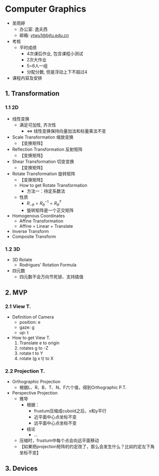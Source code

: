 # Computer Graphics

* 吴雨婷
  * 办公室: 逸夫西
  * 邮箱: ytwu1@bjtu.edu.cn
* 考核
  * 平时成绩
    * 4次课后作业, 包含课程小测试
    * 2次大作业
    * 5~6人一组
    * 分配分数, 但是浮动上下不超过4
* 课程内容及安排

## 1. Transformation

### 1.1 2D

* 线性变换
  * 满足可加性, 齐次性
    * <=> 线性变换保持向量加法和标量乘法不变
* Scale Transformation 缩放变换
  * 【变换矩阵】
* Reflection Transformation 反射矩阵
  * 【变换矩阵】
* Shear Transformation 切变变换
  * 【变换矩阵】
* Rotate Transformation 旋转矩阵
  * 【变换矩阵】
  * How to get Rotate Transformation
    * 方法一：待定系数法
  * 性质
    * $R_{-\theta} = R_{\theta}^{-1} = R_{\theta}^{T}$​
    * 旋转矩阵是一个正交矩阵
* Homogenous Coordinates
  * Affine Transformation
  * Affine = Linear + Translate
* Inverse Transform
* Composite Transform

### 1.2 3D

* 3D Rotate
  * Rodrigues' Rotation Formula
* 四元数
  * 四元数不会万向节死锁、支持插值

## 2. MVP

### 2.1 View T.

* Definition of Camera
  * position: e
  * gaze: g
  * up: t
* How to get View T.
  1. Translate e to origin
  2. rotates g to -Z
  3. rotate t to Y
  4. rotate (g x t) to X

### 2.2 Projection T.

* Orthographic Projection
  * 根据L、R、B、T、N、F六个值，得到Orthographic P.T.
* Perspective Projection
  * 推导
    * 根据：
      * frustum压缩成cuboid之后，x和y平行
      * 近平面中心点坐标不变
      * 远平面中心点坐标不变
    * 结论
      * ...
  * 压缩时，frustum中每个点会向远平面移动
  * 【如果把projection矩阵的约定改了，那么会发生什么？比如约定左下角坐标不变】

## 3. Devices



